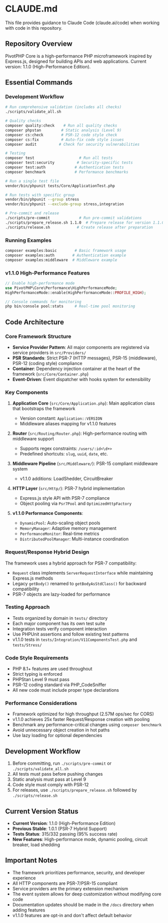 # CLAUDE.md

This file provides guidance to Claude Code (claude.ai/code) when working with code in this repository.

## Repository Overview

PivotPHP Core is a high-performance PHP microframework inspired by Express.js, designed for building APIs and web applications. Current version: 1.1.0 (High-Performance Edition).

## Essential Commands

### Development Workflow
```bash
# Run comprehensive validation (includes all checks)
./scripts/validate_all.sh

# Quality checks
composer quality:check    # Run all quality checks
composer phpstan         # Static analysis (Level 9)
composer cs:check        # PSR-12 code style check
composer cs:fix          # Auto-fix code style issues
composer audit          # Check for security vulnerabilities

# Testing
composer test                    # Run all tests
composer test:security          # Security-specific tests
composer test:auth             # Authentication tests
composer benchmark             # Performance benchmarks

# Run a single test file
vendor/bin/phpunit tests/Core/ApplicationTest.php

# Run tests with specific group
vendor/bin/phpunit --group stress
vendor/bin/phpunit --exclude-group stress,integration

# Pre-commit and release
./scripts/pre-commit             # Run pre-commit validations
./scripts/prepare_release.sh 1.1.0  # Prepare release for version 1.1.0
./scripts/release.sh            # Create release after preparation
```

### Running Examples
```bash
composer examples:basic        # Basic framework usage
composer examples:auth        # Authentication example
composer examples:middleware  # Middleware example
```

### v1.1.0 High-Performance Features
```php
// Enable high-performance mode
use PivotPHP\Core\Performance\HighPerformanceMode;
HighPerformanceMode::enable(HighPerformanceMode::PROFILE_HIGH);

// Console commands for monitoring
php bin/console pool:stats     # Real-time pool monitoring
```

## Code Architecture

### Core Framework Structure
- **Service Provider Pattern**: All major components are registered via service providers in `src/Providers/`
- **PSR Standards**: Strict PSR-7 (HTTP messages), PSR-15 (middleware), PSR-12 (coding style) compliance
- **Container**: Dependency injection container at the heart of the framework (`src/Core/Container.php`)
- **Event-Driven**: Event dispatcher with hooks system for extensibility

### Key Components
1. **Application Core** (`src/Core/Application.php`): Main application class that bootstraps the framework
   - Version constant: `Application::VERSION`
   - Middleware aliases mapping for v1.1.0 features
   
2. **Router** (`src/Routing/Router.php`): High-performance routing with middleware support
   - Supports regex constraints: `/users/:id<\d+>`
   - Predefined shortcuts: `slug`, `uuid`, `date`, etc.
   
3. **Middleware Pipeline** (`src/Middleware/`): PSR-15 compliant middleware system
   - v1.1.0 additions: LoadShedder, CircuitBreaker
   
4. **HTTP Layer** (`src/Http/`): PSR-7 hybrid implementation
   - Express.js style API with PSR-7 compliance
   - Object pooling via `Psr7Pool` and `OptimizedHttpFactory`
   
5. **v1.1.0 Performance Components**:
   - `DynamicPool`: Auto-scaling object pools
   - `MemoryManager`: Adaptive memory management
   - `PerformanceMonitor`: Real-time metrics
   - `DistributedPoolManager`: Multi-instance coordination

### Request/Response Hybrid Design
The framework uses a hybrid approach for PSR-7 compatibility:
- `Request` class implements `ServerRequestInterface` while maintaining Express.js methods
- Legacy `getBody()` renamed to `getBodyAsStdClass()` for backward compatibility
- PSR-7 objects are lazy-loaded for performance

### Testing Approach
- Tests organized by domain in `tests/` directory
- Each major component has its own test suite
- Integration tests verify component interaction
- Use PHPUnit assertions and follow existing test patterns
- v1.1.0 tests in `tests/Integration/V11ComponentsTest.php` and `tests/Stress/`

### Code Style Requirements
- PHP 8.1+ features are used throughout
- Strict typing is enforced
- PHPStan Level 9 must pass
- PSR-12 coding standard via PHP_CodeSniffer
- All new code must include proper type declarations

### Performance Considerations
- Framework optimized for high throughput (2.57M ops/sec for CORS)
- v1.1.0 achieves 25x faster Request/Response creation with pooling
- Benchmark any performance-critical changes using `composer benchmark`
- Avoid unnecessary object creation in hot paths
- Use lazy loading for optional dependencies

## Development Workflow

1. Before committing, run `./scripts/pre-commit` or `./scripts/validate_all.sh`
2. All tests must pass before pushing changes
3. Static analysis must pass at Level 9
4. Code style must comply with PSR-12
5. For releases, use `./scripts/prepare_release.sh` followed by `./scripts/release.sh`

## Current Version Status

- **Current Version**: 1.1.0 (High-Performance Edition)
- **Previous Stable**: 1.0.1 (PSR-7 Hybrid Support)
- **Tests Status**: 315/332 passing (95% success rate)
- **New Features**: High-performance mode, dynamic pooling, circuit breaker, load shedding

## Important Notes

- The framework prioritizes performance, security, and developer experience
- All HTTP components are PSR-7/PSR-15 compliant
- Service providers are the primary extension mechanism
- The event system allows for deep customization without modifying core code
- Documentation updates should be made in the `/docs` directory when adding features
- v1.1.0 features are opt-in and don't affect default behavior
